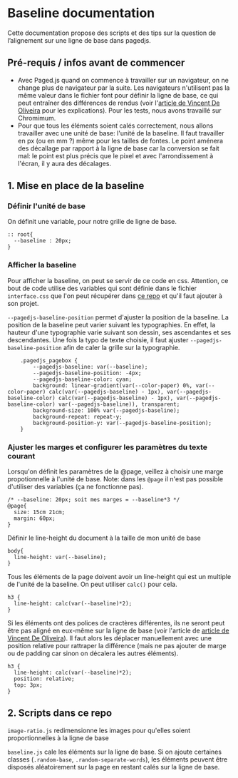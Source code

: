 # Baseline documentation


Cette documentation propose des scripts et des tips sur la question de l’alignement sur une ligne de base dans pagedjs.


## Pré-requis / infos avant de commencer
- Avec Paged.js quand on commence à travailler sur un navigateur, on ne change plus de navigateur par la suite. Les navigateurs n'utilisent pas la même valeur dans le fichier font pour définir la ligne de base, ce qui peut entraîner des différences de rendus (voir l'[article de Vincent De Oliveira](https://iamvdo.me/en/blog/css-font-metrics-line-height-and-vertical-align) pour les explications). Pour les tests, nous avons travaillé sur Chromimum.
- Pour que tous les éléments soient calés correctement, nous allons travailler avec une unité de base: l'unité de la baseline. Il faut travailler en px (ou en mm ?) même pour les tailles de fontes. Le point aménera des décallage par rapport à la ligne de base car la conversion se fait mal: le point est plus précis que le pixel et avec l'arrondissement à l'écran, il y aura des décalages. 


## 1. Mise en place de la baseline 

### Définir l'unité de base 
On définit une variable, pour notre grille de ligne de base.
```
:: root{
  --baseline : 20px; 
}
```

### Afficher la baseline 

Pour afficher la baseline, on peut se servir de ce code en css. Attention, ce bout de code utilise des variables qui sont définie dans le fichier `interface.css` que l'on peut récupérer dans [ce repo](https://gitlab.pagedmedia.org/tools/interface-polyfill) et qu'il faut ajouter à son projet.

```--pagedjs-baseline-position``` permet d'ajuster la position de la baseline. La position de la baseline peut varier suivant les typographies. En effet, la hauteur d'une typographie varie suivant son dessin, ses ascendantes et ses descendantes. Une fois la typo de texte choisie, il faut ajuster ```--pagedjs-baseline-position``` afin de caler la grille sur la typographie.

```
    .pagedjs_pagebox {
        --pagedjs-baseline: var(--baseline);
        --pagedjs-baseline-position: -4px;
        --pagedjs-baseline-color: cyan;
        background: linear-gradient(var(--color-paper) 0%, var(--color-paper) calc(var(--pagedjs-baseline) - 1px), var(--pagedjs-baseline-color) calc(var(--pagedjs-baseline) - 1px), var(--pagedjs-baseline-color) var(--pagedjs-baseline)), transparent;
        background-size: 100% var(--pagedjs-baseline);
        background-repeat: repeat-y;
        background-position-y: var(--pagedjs-baseline-position);
    } 
```

### Ajuster les marges et configurer les paramètres du texte courant
Lorsqu'on définit les paramètres de la @page, veillez à choisir une marge propotionnelle à l'unité de base. 
Note: dans les ```@page``` il n'est pas possible d'utiliser des variables (ça ne fonctionne pas).

```
/* --baseline: 20px; soit mes marges = --baseline*3 */ 
@page{
  size: 15cm 21cm;
  margin: 60px;
}
```

Définir le line-height du document à la taille de mon unité de base 
```
body{
  line-height: var(--baseline);
}
```

Tous les éléments de la page doivent avoir un line-height qui est un multiple de l'unité de la baseline. On peut utiliser `calc()` pour cela.

```
h3 {
  line-height: calc(var(--baseline)*2);
}
```

Si les éléments ont des polices de cractères différentes, ils ne seront peut être pas aligné en eux-même sur la ligne de base (voir l'article de [article de Vincent De Oliveira](https://iamvdo.me/en/blog/css-font-metrics-line-height-and-vertical-align)). Il faut alors les déplacer manuellement avec une position relative pour rattraper la différence (mais ne pas ajouter de marge ou de padding car sinon on décalera les autres éléments).

```
h3 {
  line-height: calc(var(--baseline)*2);
  position: relative;
  top: 3px;
}
```

## 2. Scripts dans ce repo

`image-ratio.js` redimensionne les images pour qu'elles soient proportionnelles à la ligne de base

`baseline.js` cale les éléments sur la ligne de base. Si on ajoute certaines classes (`.random-base`, `.random-separate-words`), les éléments peuvent être disposés aléatoirement sur la page en restant calés sur la ligne de base.

